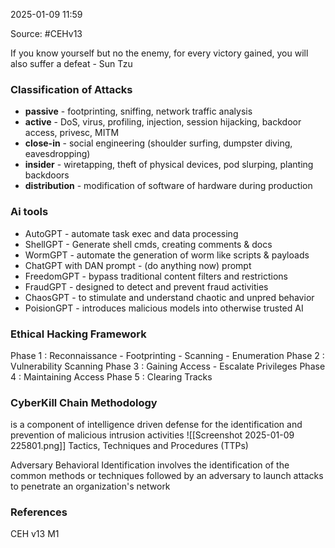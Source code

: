 
2025-01-09 11:59

Source: #CEHv13

If you know yourself but no the enemy, for every victory gained, you will also suffer a defeat - Sun Tzu

### Classification of Attacks

- **passive** - footprinting, sniffing, network traffic analysis
- **active** - DoS, virus, profiling, injection, session hijacking, backdoor access, privesc, MITM
- **close-in** - social engineering (shoulder surfing, dumpster diving, eavesdropping) 
- **insider** - wiretapping, theft of physical devices, pod slurping, planting backdoors
- **distribution** - modification of software of hardware during production 

### Ai tools

- AutoGPT - automate task exec and data processing 
- ShellGPT - Generate shell cmds, creating comments & docs 
- WormGPT - automate the generation of worm like scripts & payloads
- ChatGPT with DAN prompt - (do anything now) prompt
- FreedomGPT - bypass traditional content filters and restrictions 
- FraudGPT - designed to detect and prevent fraud activities  
- ChaosGPT - to stimulate and understand chaotic and unpred behavior
- PoisionGPT - introduces malicious models into otherwise trusted AI
### Ethical Hacking Framework

Phase 1 : Reconnaissance - Footprinting - Scanning - Enumeration
Phase 2 : Vulnerability Scanning 
Phase 3 : Gaining Access - Escalate Privileges
Phase 4 : Maintaining Access 
Phase 5 : Clearing Tracks

### CyberKill Chain Methodology

is a component of intelligence driven defense for the identification and prevention of malicious intrusion activities
![[Screenshot 2025-01-09 225801.png]]
Tactics, Techniques and Procedures (TTPs)

Adversary Behavioral Identification involves the identification of the common methods or techniques followed by an adversary to launch attacks to penetrate an organization's network









### References
CEH v13 M1